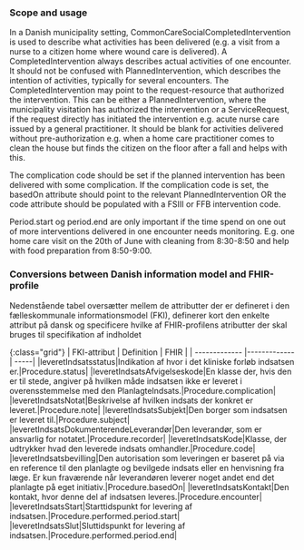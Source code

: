 <!-- StructureDefinition-KLCommonCareSocialCompletedIntervention-intro.md {% comment %}
**************************************************************************************************
*                                 WARNING: DO NOT EDIT THIS FILE                                 *
*                                                                                                *
* This file is generated by SUSHI. Any edits you make to this file will be overwritten.          *
*                                                                                                *
* To change the contents of this file, edit the original source file at:                         *
* ig-data\input\pagecontent\StructureDefinition-KLCommonCareSocialCompletedIntervention-intro.md *
**************************************************************************************************
{% endcomment %} -->
### Scope and usage
In a Danish municipality setting, CommonCareSocialCompletedIntervention is used to describe what activities has been delivered (e.g. a visit from a nurse to a citizen home where wound care is delivered). A CompletedIntervention always describes actual activities of one encounter. It should not be confused with PlannedIntervention, which describes the intention of activities, typically for several encounters.
The CompletedIntervention may point to the request-resource that authorized the intervention. This can be either a PlannedIntervention, where the municipality visitation has authorized the intervention or a ServiceRequest, if the request directly has initiated the intervention e.g. acute nurse care issued by a general practitioner. It should be blank for activities delivered without pre-authorization e.g. when a home care practitioner comes to clean the house but finds the citizen on the floor after a fall and helps with this.

The complication code should be set if the planned intervention has been delivered with some complication. If the complication code is set, the basedOn attribute should point to the relevant PlannedIntervention OR the code attribute should be populated with a FSIII or FFB intervention code.

Period.start og period.end are only important if the time spend on one out of more interventions delivered in one encounter needs monitoring. E.g. one home care visit on the 20th of June with cleaning from 8:30-8:50 and help with food preparation from 8:50-9:00.

### Conversions between Danish information model and FHIR-profile

Nedenstående tabel oversætter mellem de attributter der er defineret i den fælleskommunale informationsmodel (FKI), definerer kort den enkelte attribut på dansk og specificere hvilke af FHIR-profilens atributter der skal bruges til specifikation af indholdet

{:class="grid"}
|   FKI-attribut      | Definition        | FHIR  |
| ------------- |-------------| -----|
|leveretIndsatsstatus|Indikation af hvor i det kliniske forløb indsatsen er.|Procedure.status|
|leveretIndsatsAfvigelseskode|En klasse der, hvis den er til stede, angiver på hvilken måde indsatsen ikke er leveret i overensstemmelse med den PlanlagteIndsats.|Procedure.complication|
|leveretIndsatsNotat|Beskrivelse af hvilken indsats der konkret er leveret.|Procedure.note|
|leveretIndsatsSubjekt|Den borger som indsatsen er leveret til.|Procedure.subject|
|leveretIndsatsDokumenterendeLeverandør|Den leverandør, som er ansvarlig for notatet.|Procedure.recorder|
|leveretIndsatsKode|Klasse, der udtrykker hvad den leverede indsats omhandler.|Procedure.code|
|leveretIndsatsbevilling|Den autorisation som leveringen er baseret på via en reference til den planlagte og bevilgede indsats eller en henvisning fra læge. Er kun fraværende når leverandøren leverer noget andet end det planlagte på eget initiativ.|Procedure.basedOn|
|leveretIndsatsKontakt|Den kontakt, hvor denne del af indsatsen leveres.|Procedure.encounter|
|leveretIndsatsStart|Starttidspunkt for levering af indsatsen.|Procedure.performed.period.start|
|leveretIndsatsSlut|Sluttidspunkt for levering af indsatsen.|Procedure.performed.period.end|






















